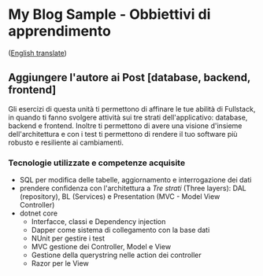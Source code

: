 # My Blog Sample - Obbiettivi di apprendimento  
([English translate](PostAuthor.md))  

## Aggiungere l'autore ai Post [database, backend, frontend]  

Gli esercizi di questa unità ti permettono di affinare le tue abilità di Fullstack, in quando ti fanno svolgere attività sui tre strati dell'applicativo: database, backend e frontend. Inoltre ti permettono di avere una visione d'insieme dell'architettura e con i test ti permettono di rendere il tuo software più robusto e resiliente ai cambiamenti.  

### Tecnologie utilizzate e competenze acquisite  
- SQL per modifica delle tabelle, aggiornamento e interrogazione dei dati  
- prendere confidenza con l'architettura a *Tre strati* (Three layers): DAL (repository), BL (Services) e Presentation (MVC - Model View Controller)  
- dotnet core  
    - Interfacce, classi e Dependency injection  
    - Dapper come sistema di collegamento con la base dati  
    - NUnit per gestire i test  
    - MVC gestione dei Controller, Model e View  
    - Gestione della querystring nelle action dei controller  
    - Razor per le View  


